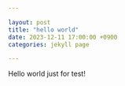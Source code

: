 ```yaml
---

layout: post  
title: "hello world"  
date: 2023-12-11 17:00:00 +0900  
categories: jekyll page

---
```

Hello world
just for test!
